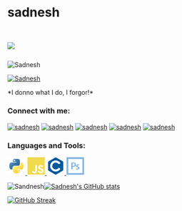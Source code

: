 # sadnesh


<h1><img src="https://raw.githubusercontent.com/sadnesh/sadnesh/main/Leyuskc2.png" width="500">
</h1>
<p align="left"> <img src="https://komarev.com/ghpvc/?username=sadnesh&label=Profile%20views&color=0e75b6&style=flat" alt="Sadnesh" /> </p>


<p align="left"> 
  <a href="https://sandeshbhantana.com.np">
    <img src="https://github-profile-trophy.vercel.app/?username=sadnesh" alt="Sadnesh" />
  </a> 
</p>
*I donno what I do, I forgor!*

<h3 align="left">Connect with me:</h3>
<p align="left">
<a href="https://codepen.io/sandesh-bhantana" target="blank"><img align="center" src="https://raw.githubusercontent.com/rahuldkjain/github-profile-readme-generator/master/src/images/icons/Social/codepen.svg" alt="sadnesh" height="30" width="40" /></a>
<a href="https://twitter.com/SandeshBhantana" target="blank"><img align="center" src="https://raw.githubusercontent.com/rahuldkjain/github-profile-readme-generator/master/src/images/icons/Social/twitter.svg" alt="sadnesh" height="30" width="40" /></a>
<a href="https://fb.com/sandeshbhantana" target="blank"><img align="center" src="https://raw.githubusercontent.com/rahuldkjain/github-profile-readme-generator/master/src/images/icons/Social/facebook.svg" alt="sadnesh" height="30" width="40" /></a>
<a href="https://www.instagram.com/awkward_glancer" target="blank"><img align="center" src="https://raw.githubusercontent.com/rahuldkjain/github-profile-readme-generator/master/src/images/icons/Social/instagram.svg" alt="sadnesh" height="30" width="40" /></a>
<a href="https://www.youtube.com/channel/UCOWn7Jj-oX-Us7oOt2BuKtg" target="blank"><img align="center" src="https://raw.githubusercontent.com/rahuldkjain/github-profile-readme-generator/master/src/images/icons/Social/youtube.svg" alt="sadnesh" height="30" width="40" /></a>
</p>


<h3 align="left">Languages and Tools:</h3>
<a href="https://www.python.org" target="_blank"> <img src="https://raw.githubusercontent.com/devicons/devicon/master/icons/python/python-original.svg" alt="python" width="40" height="40"/> </a>
<a href="https://www.javascript.com" target="_blank"> <img src="https://raw.githubusercontent.com/devicons/devicon/master/icons/javascript/javascript-plain.svg" alt="javascript" width="40" height="40"/> </a>
<a href="https://gcc.gnu.org" target="_blank"> <img src="https://raw.githubusercontent.com/devicons/devicon/master/icons/c/c-plain.svg" alt="c" width="40" height="40"/> </a> 
<a href="https://www.photoshop.com/en" target="_blank"> <img src="https://raw.githubusercontent.com/devicons/devicon/master/icons/photoshop/photoshop-line.svg" alt="photoshop" width="40" height="40"/> </a>

<p><img align="left" src="https://github-readme-stats.vercel.app/api/top-langs?username=sadnesh&show_icons=true&bg_color=181818&text_color=c9d1d9&icon_color=ff3860&title_color=7957d5&hide_border=true&count_private=true" alt="Sandnesh" /></p>

[![Sadnesh's GitHub stats](https://github-readme-stats.vercel.app/api?username=sadnesh&show_icons=true&bg_color=181818&text_color=c9d1d9&icon_color=ff3860&title_color=7957d5&hide_border=true&count_private=true)](https://git.io/streak-stats)

[![GitHub Streak](https://github-readme-streak-stats.herokuapp.com?user=sadnesh&hide_border=true&date_format=j%20M%5B%20Y%5D&background=181818&currStreakNum=1E33D9&sideNums=7957D5&ring=D56822&fire=D55B0C&currStreakLabel=7957D5&border=DD272700&stroke=7957D5&sideLabels=7957D5&dates=30DDD080)](https://git.io/streak-stats)
